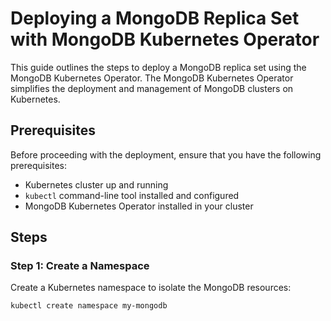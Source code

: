 # Deploying a MongoDB Replica Set with MongoDB Kubernetes Operator

This guide outlines the steps to deploy a MongoDB replica set using the MongoDB Kubernetes Operator. The MongoDB Kubernetes Operator simplifies the deployment and management of MongoDB clusters on Kubernetes.

## Prerequisites

Before proceeding with the deployment, ensure that you have the following prerequisites:

- Kubernetes cluster up and running
- `kubectl` command-line tool installed and configured
- MongoDB Kubernetes Operator installed in your cluster

## Steps

### Step 1: Create a Namespace

Create a Kubernetes namespace to isolate the MongoDB resources:

```shell
kubectl create namespace my-mongodb
